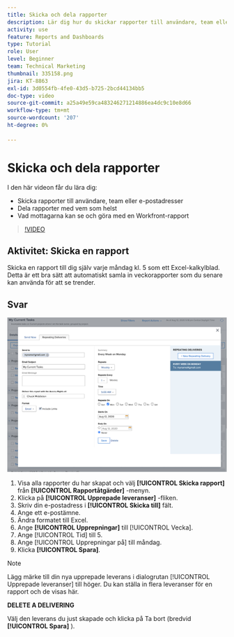 ```yaml
---
title: Skicka och dela rapporter
description: Lär dig hur du skickar rapporter till användare, team eller e-postadresser och hur du delar rapporter med andra i Workfront.
activity: use
feature: Reports and Dashboards
type: Tutorial
role: User
level: Beginner
team: Technical Marketing
thumbnail: 335158.png
jira: KT-8863
exl-id: 3d0554fb-4fe0-43d5-b725-2bcd44134bb5
doc-type: video
source-git-commit: a25a49e59ca483246271214886ea4dc9c10e8d66
workflow-type: tm+mt
source-wordcount: '207'
ht-degree: 0%

---
```


# Skicka och dela rapporter

I den här videon får du lära dig:

* Skicka rapporter till användare, team eller e-postadresser
* Dela rapporter med vem som helst
* Vad mottagarna kan se och göra med en Workfront-rapport

>[!VIDEO](https://video.tv.adobe.com/v/335158/?quality=12&learn=on)

## Aktivitet: Skicka en rapport

Skicka en rapport till dig själv varje måndag kl. 5 som ett Excel-kalkylblad. Detta är ett bra sätt att automatiskt samla in veckorapporter som du senare kan använda för att se trender.

## Svar

![En bild av skärmen för att ställa in upprepade rapportleveranser](assets/send-a-report.png)

1. Visa alla rapporter du har skapat och välj **[!UICONTROL Skicka rapport]** från **[!UICONTROL Rapportåtgärder]** -menyn.
1. Klicka på **[!UICONTROL Upprepade leveranser]** -fliken.
1. Skriv din e-postadress i **[!UICONTROL Skicka till]** fält.
1. Ange ett e-postämne.
1. Ändra formatet till Excel.
1. Ange **[!UICONTROL Upprepningar]** till [!UICONTROL Vecka].
1. Ange [!UICONTROL Tid] till 5.
1. Ange [!UICONTROL Upprepningar på] till måndag.
1. Klicka **[!UICONTROL Spara]**.

>[!NOTE]
>
>Lägg märke till din nya upprepade leverans i dialogrutan [!UICONTROL Upprepade leveranser] till höger. Du kan ställa in flera leveranser för en rapport och de visas här.

**DELETE A DELIVERING**

Välj den leverans du just skapade och klicka på Ta bort (bredvid **[!UICONTROL Spara]** ).
